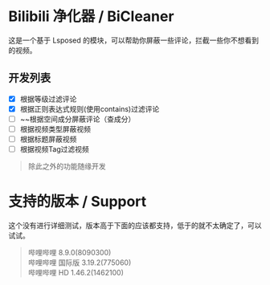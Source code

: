 # Bilibili 净化器 / BiCleaner

这是一个基于 Lsposed 的模块，可以帮助你屏蔽一些评论，拦截一些你不想看到的视频。

## 开发列表
- [x] 根据等级过滤评论
- [x] 根据正则表达式规则(使用contains)过滤评论
- [ ] ~~根据空间成分屏蔽评论（查成分）
- [ ] 根据视频类型屏蔽视频
- [ ] 根据标题屏蔽视频
- [ ] 根据视频Tag过滤视频
> 除此之外的功能随缘开发

# 支持的版本 / Support
这个没有进行详细测试，版本高于下面的应该都支持，低于的就不太确定了，可以试试。
> 哔哩哔哩 8.9.0(8090300)  
> 哔哩哔哩 国际版 3.19.2(775060)  
> 哔哩哔哩 HD 1.46.2(1462100)  
